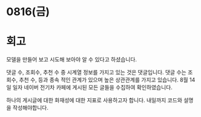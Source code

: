 # 0816(금)

# 회고
모델을 만들어 보고 시도해 보아야 알 수 있다고 하셨습니다.

댓글 수, 조회수, 추천 수 중 시계열 정보를 가지고 있는 것은 댓글입니다.
댓글 수는 조회수, 추천 수, 등과 종속 적인 관계가 있으며 높은 상관관계를 가지고 있습니다.
8월 14일 일자 네이버 전기차 카페에 게시된 모든 글들을 수집하여 확인하였습니다.

하나의 게시글에 대한 화재성에 대한 지표로 사용하고자 합니다. 내일까지 코드와 설명을 작성해야합니다.

